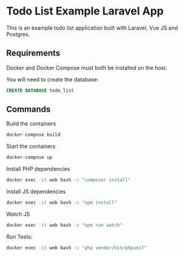 # Todo List Example Laravel App

This is an example todo list application built with Laravel, Vue JS and Postgres.

## Requirements

Docker and Docker Compose must both be installed on the host.

You will need to create the database:

```sql
CREATE DATABASE todo_list
```

## Commands

Build the containers
```bash
docker-compose build
```

Start the containers
```bash
docker-compose up
```

Install PHP dependencies 
```bash
docker exec -it web bash -c "composer install"
```

Install JS dependencies 
```bash
docker exec -it web bash -c "npm install"
```

Watch JS
```bash
docker exec -it web bash -c "npm run watch"
```

Run Tests:
```bash
docker exec -it web bash -c "php vendor/bin/phpunit" 
```